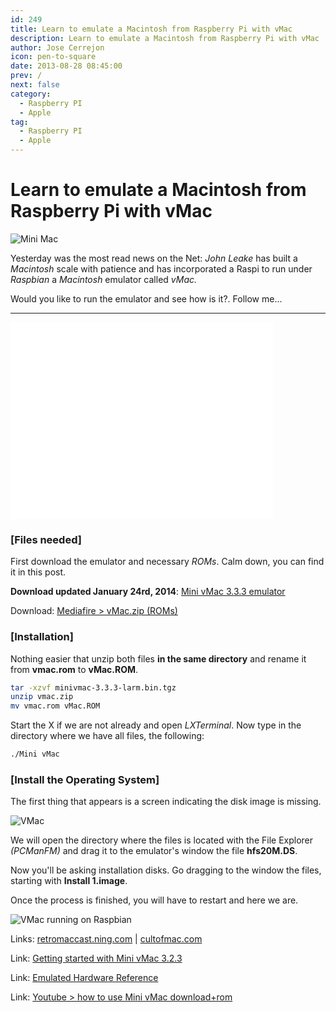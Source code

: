 ```yaml
---
id: 249
title: Learn to emulate a Macintosh from Raspberry Pi with vMac
description: Learn to emulate a Macintosh from Raspberry Pi with vMac
author: Jose Cerrejon
icon: pen-to-square
date: 2013-08-28 08:45:00
prev: /
next: false
category:
  - Raspberry PI
  - Apple
tag:
  - Raspberry PI
  - Apple
---
```


# Learn to emulate a Macintosh from Raspberry Pi with vMac

![Mini Mac](/images/2013/08/mac.jpg)

Yesterday was the most read news on the Net: *John Leake* has built a *Macintosh* scale with patience and has incorporated a Raspi to run under *Raspbian* a *Macintosh* emulator called *vMac.*

Would you like to run the emulator and see how is it?. Follow me...

- - -
<iframe width="420" height="315" src="//www.youtube.com/embed/y-x-RseAns8" frameborder="0" allowfullscreen></iframe>

###  [Files needed]

First download the emulator and necessary *ROMs*. Calm down, you can find it in this post.

**Download updated January 24rd, 2014**: [Mini vMac 3.3.3 emulator](http://sourceforge.net/projects/minivmac/files/minivmac/3.3.3/minivmac-3.3.3-larm.bin.tgz/download)

Download: [Mediafire > vMac.zip (ROMs)](http://www.mediafire.com/download/mjnozywm5ym/vmac.zip)

###  [Installation]

Nothing easier that unzip both files **in the same directory** and rename it from **vmac.rom** to **vMac.ROM**.

```bash
tar -xzvf minivmac-3.3.3-larm.bin.tgz
unzip vmac.zip
mv vmac.rom vMac.ROM
```

Start the X if we are not already and open *LXTerminal*. Now type in the directory where we have all files, the following:

```bash
./Mini vMac
```

###  [Install the Operating System]

The first thing that appears is a screen indicating the disk image is missing.

![VMac](/images/2013/08/mac_01.jpg)

We will open the directory where the files is located with the File Explorer *(PCManFM)* and drag it to the emulator's window the file **hfs20M.DS**.

Now you'll be asking installation disks. Go dragging to the window the files, starting with **Install 1.image**.

Once the process is finished, you will have to restart and here we are.

![VMac running on Raspbian](/images/2013/08/vMac_on_the_Pi.jpg "VMac running on Raspbian")

Links: [retromaccast.ning.com](http://retromaccast.ning.com/profiles/blogs/honey-i-shrunk-the-computer?xg_source=activity) | [cultofmac.com](http://www.cultofmac.com/242234/smallest-working-macintosh/)

Link: [Getting started with Mini vMac 3.2.3](http://minivmac.sourceforge.net/doc/start.html)

Link: [Emulated Hardware Reference](http://minivmac.sourceforge.net/doc/hardware.html)

Link: [Youtube > how to use Mini vMac download+rom](http://www.youtube.com/watch?v=eHR-N1c4MBw)